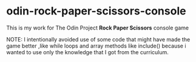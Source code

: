 # odin-rock-paper-scissors-console

This is my work for The Odin Project **Rock Paper Scissors** console game

NOTE: I intentionally avoided use of some code that might have made the game better ,like while loops and array methods like include() because i wanted to use only the knowledge that I got from the curriculum.
